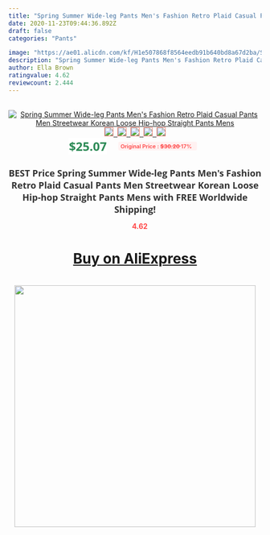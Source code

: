 ```yaml
---
title: "Spring Summer Wide-leg Pants Men's Fashion Retro Plaid Casual Pants Men Streetwear Korean Loose Hip-hop Straight Pants Mens"
date: 2020-11-23T09:44:36.892Z
draft: false
categories: "Pants"

image: "https://ae01.alicdn.com/kf/H1e507868f8564eedb91b640bd8a67d2ba/Spring-Summer-Wide-leg-Pants-Men-s-Fashion-Retro-Plaid-Casual-Pants-Men-Streetwear-Korean-Loose.jpg"
description: "Spring Summer Wide-leg Pants Men's Fashion Retro Plaid Casual Pants Men Streetwear Korean Loose Hip-hop Straight Pants Mens"
author: Ella Brown
ratingvalue: 4.62
reviewcount: 2.444
---
```

<br>
<div style="text-align: center;">
<a href="https://s.click.aliexpress.com/e/_9jcZmN" target="_blank" rel="nofollow noopener noreferrer"><img alt="Spring Summer Wide-leg Pants Men's Fashion Retro Plaid Casual Pants Men Streetwear Korean Loose Hip-hop Straight Pants Mens" class="magnifier-image" src="https://ae01.alicdn.com/kf/H1e507868f8564eedb91b640bd8a67d2ba/Spring-Summer-Wide-leg-Pants-Men-s-Fashion-Retro-Plaid-Casual-Pants-Men-Streetwear-Korean-Loose.jpg_640x640.jpg">
<br>
<img style="border:1px solid salmon" src="https://ae01.alicdn.com/kf/H1e507868f8564eedb91b640bd8a67d2ba/Spring-Summer-Wide-leg-Pants-Men-s-Fashion-Retro-Plaid-Casual-Pants-Men-Streetwear-Korean-Loose.jpg_120x120.jpg">&nbsp;&nbsp;<img style="border:1px solid salmon" src="https://ae01.alicdn.com/kf/H2e5a4721295b49e3a906a36155952635p/Spring-Summer-Wide-leg-Pants-Men-s-Fashion-Retro-Plaid-Casual-Pants-Men-Streetwear-Korean-Loose.jpg_120x120.jpg">&nbsp;&nbsp;<img style="border:1px solid salmon" src="https://ae01.alicdn.com/kf/Hf00537b471494166bca4d14bc759dcfbF/Spring-Summer-Wide-leg-Pants-Men-s-Fashion-Retro-Plaid-Casual-Pants-Men-Streetwear-Korean-Loose.jpg_120x120.jpg">&nbsp;&nbsp;<img style="border:1px solid salmon" src="https://ae01.alicdn.com/kf/Hcb6f4f57541e473a979884aa74e30211U/Spring-Summer-Wide-leg-Pants-Men-s-Fashion-Retro-Plaid-Casual-Pants-Men-Streetwear-Korean-Loose.jpg_120x120.jpg">&nbsp;&nbsp;<img style="border:1px solid salmon" src="https://ae01.alicdn.com/kf/Hc64527e6b87f42dfae03fd0583d52435z/Spring-Summer-Wide-leg-Pants-Men-s-Fashion-Retro-Plaid-Casual-Pants-Men-Streetwear-Korean-Loose.jpg_120x120.jpg"></a></div><br0>
<div style="text-align: center;"><span style="background-color: white; border: 0px; box-sizing: border-box; color: seagreen; display: inline-block; font-family: &quot;open sans&quot; , &quot;arial&quot; , &quot;helvetica&quot; , sans-serif , &quot;heiti&quot;; font-size: 24px; font-stretch: inherit; font-weight: 700; line-height: inherit; margin: 0px 10px 0px 0px; padding: 0px; vertical-align: middle;">$25.07 </span>
<span style="background: rgb(255 , 241 , 241); border-radius: 3px; border: 0px; box-sizing: border-box; color: #ff4747; display: inline-block; font-family: inherit; font-size: 12px; font-stretch: inherit; font-style: inherit; font-variant: inherit; font-weight: 600; line-height: inherit; margin: 0px; padding: 2px 5px; transform: scale(0.9); vertical-align: middle;">Original Price : <b style="text-decoration: line-through;">$30.20 </b> 17%&nbsp;&nbsp;</span></div>
<h1 style="color: #333333; display: inline-block; font-family: &quot;open sans&quot; , &quot;arial&quot; , &quot;helvetica&quot; , sans-serif , &quot;heiti&quot;; font-size: 18px; font-stretch: inherit; font-weight: 700; text-align: center;">BEST Price Spring Summer Wide-leg Pants Men's Fashion Retro Plaid Casual Pants Men Streetwear Korean Loose Hip-hop Straight Pants Mens with FREE Worldwide Shipping!</h1>
<div style="color: #ff4747; text-align: center;">
<img src="https://4.bp.blogspot.com/-M0ZcTcb-5uY/XleCXlxnR4I/AAAAAAAAAEc/OrjgMkXV1oMQFaCRZj5HQwOCBcu3w1FegCPcBGAYYCw/s1600/star.png" style="height: 15px;">&nbsp;<b>4.62</b></div>
<div class="button_cont" align="center"><a class="buynow_a" href="https://s.click.aliexpress.com/e/_9jcZmN" target="_blank" rel="nofollow noopener noreferrer"><H1>Buy on AliExpress</H1></a></div><br>
<div class="separator" style="clear: both; text-align: center;">
<img src="https://lh3.googleusercontent.com/-pTy5HemUv9M/XlePHvY0dAI/AAAAAAAAAE4/0nX5iRUoIWY8eMW9Dpxeirr157OZliDIgCLcBGAsYHQ/s1600/badge.gif" width="480">
</div>
